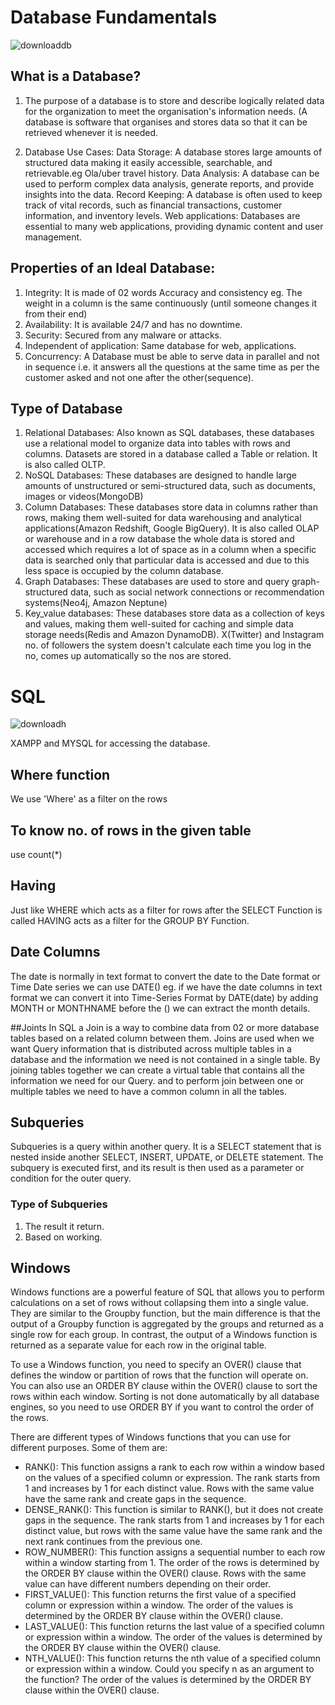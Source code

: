 # Database Fundamentals
![downloaddb](https://github.com/ShubhamSingh-9/SQL/assets/111279439/f0a925cc-d4e2-4713-bff7-79b8ee063d77)


## What is a Database?
1) The purpose of a database is to store and describe logically related data for the organization to meet the organisation's information needs.
(A database is software that organises and stores data so that it can be retrieved whenever it is needed.

2) Database Use Cases:
   Data Storage: A database stores large amounts of structured data making it easily accessible, searchable, and retrievable.eg Ola/uber travel history.
   Data Analysis: A database can be used to perform complex data analysis, generate reports, and provide insights into the data.
   Record Keeping: A database is often used to keep track of vital records, such as financial transactions, customer information, and inventory levels.
   Web applications: Databases are essential to many web applications, providing dynamic content and user management.

## Properties of an Ideal Database:
1. Integrity: It is made of 02 words Accuracy and consistency eg. The weight in a column is the same continuously (until someone changes it from their end)
2. Availability: It is available 24/7 and has no downtime.
3. Security: Secured from any malware or attacks.
4. Independent of application: Same database for web, applications.
5. Concurrency: A Database must be able to serve data in parallel and not in sequence i.e. it answers all the questions at the same time as per the customer asked and not one after the other(sequence).


## Type of Database
1. Relational Databases: Also known as SQL databases, these databases use a relational model to organize data into tables with rows and columns.
   Datasets are stored in a database called a Table or relation. It is also called OLTP.
2. NoSQL Databases: These databases are designed to handle large amounts of unstructured or semi-structured data, such as documents, images or videos(MongoDB)
3. Column Databases: These databases store data in columns rather than rows, making them well-suited for data warehousing and analytical applications(Amazon Redshift, Google BigQuery). It is also called OLAP or warehouse and in a row database the whole data is stored and accessed which requires a lot of space as in a column when a specific data is searched only that particular data is accessed and due to this less space is occupied by the column database.
4. Graph Databases: These databases are used to store and query graph-structured data, such as social network connections or recommendation systems(Neo4j, Amazon Neptune) 
5. Key_value databases: These databases store data as a collection of keys and values, making them well-suited for caching and simple data storage needs(Redis and Amazon DynamoDB). X(Twitter) and Instagram no. of followers the system doesn't calculate each time you log in the no, comes up automatically so the nos are stored.


# SQL
![downloadh](https://github.com/ShubhamSingh-9/SQL/assets/111279439/10104bc7-98c6-46ae-b4ed-3715943d56fe)

XAMPP and MYSQL for accessing the database.

## Where function
We use 'Where' as a filter on the rows 

## To know no. of rows in the given table
use count(*) 

## Having
Just like WHERE which acts as a filter for rows after the SELECT Function is called HAVING acts as a filter for the GROUP BY Function.

## Date Columns
The date is normally in text format to convert the date to the Date format or Time Date series we can use DATE()
eg. if we have the date columns in text format we can convert it into Time-Series Format by DATE(date) by adding MONTH or MONTHNAME before the () we can extract the month details.


##Joints
In SQL a Join is a way to combine data from 02 or more database tables based on a related column between them. Joins are used when we want Query information that is distributed across multiple tables in a database and the information we need is not contained in a single table. By joining tables together we can create a virtual table that contains all the information we need for our Query. and to perform join between one or multiple tables we need to have a common column in all the tables.


## Subqueries
Subqueries is a query within another query. It is a SELECT statement that is nested inside another SELECT, INSERT, UPDATE, or DELETE statement. The subquery is executed first, and its result is then used as a parameter or condition for the outer query.

### Type of Subqueries
1. The result it return.
2. Based on working.

## Windows
Windows functions are a powerful feature of SQL that allows you to perform calculations on a set of rows without collapsing them into a single value. They are similar to the Groupby function, but the main difference is that the output of a Groupby function is aggregated by the groups and returned as a single row for each group. In contrast, the output of a Windows function is returned as a separate value for each row in the original table.

To use a Windows function, you need to specify an OVER() clause that defines the window or partition of rows that the function will operate on. You can also use an ORDER BY clause within the OVER() clause to sort the rows within each window. Sorting is not done automatically by all database engines, so you need to use ORDER BY if you want to control the order of the rows.

There are different types of Windows functions that you can use for different purposes. Some of them are:

- RANK(): This function assigns a rank to each row within a window based on the values of a specified column or expression. The rank starts from 1 and increases by 1 for each distinct value. Rows with the same value have the same rank and create gaps in the sequence.
- DENSE_RANK(): This function is similar to RANK(), but it does not create gaps in the sequence. The rank starts from 1 and increases by 1 for each distinct value, but rows with the same value have the same rank and the next rank continues from the previous one.
- ROW_NUMBER(): This function assigns a sequential number to each row within a window starting from 1. The order of the rows is determined by the ORDER BY clause within the OVER() clause. Rows with the same value can have different numbers depending on their order.
- FIRST_VALUE(): This function returns the first value of a specified column or expression within a window. The order of the values is determined by the ORDER BY clause within the OVER() clause.
- LAST_VALUE(): This function returns the last value of a specified column or expression within a window. The order of the values is determined by the ORDER BY clause within the OVER() clause.
- NTH_VALUE(): This function returns the nth value of a specified column or expression within a window. Could you specify n as an argument to the function? The order of the values is determined by the ORDER BY clause within the OVER() clause.

